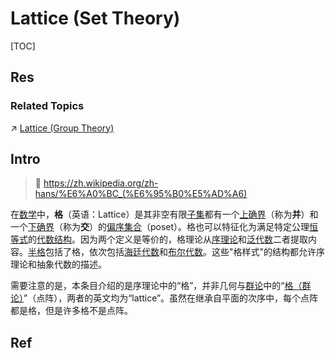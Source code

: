 # Lattice (Set Theory)

[TOC]



## Res
### Related Topics
↗ [Lattice (Group Theory)](../../../../🧊%20Algebra/Algebraic%20Structure%20&%20Abstract%20Algebra%20&%20Modern%20Algebra/Group%20Theory/Lattice%20(Group%20Theory)/Lattice%20(Group%20Theory).md)



## Intro
> 🔗 https://zh.wikipedia.org/zh-hans/%E6%A0%BC_(%E6%95%B0%E5%AD%A6)

在[数学](https://zh.wikipedia.org/wiki/%E6%95%B0%E5%AD%A6 "数学")中，**格**（英语：Lattice）是其非空有限[子集](https://zh.wikipedia.org/wiki/%E5%AD%90%E9%9B%86 "子集")都有一个[上确界](https://zh.wikipedia.org/wiki/%E4%B8%8A%E7%A1%AE%E7%95%8C "上确界")（称为**并**）和一个[下确界](https://zh.wikipedia.org/wiki/%E4%B8%8B%E7%A1%AE%E7%95%8C "下确界")（称为**交**）的[偏序集合](https://zh.wikipedia.org/wiki/%E5%81%8F%E5%BA%8F%E9%9B%86%E5%90%88 "偏序集合")（poset）。格也可以特征化为满足特定公理[恒等式](https://zh.wikipedia.org/wiki/%E6%81%92%E7%AD%89%E5%BC%8F "恒等式")的[代数结构](https://zh.wikipedia.org/wiki/%E4%BB%A3%E6%95%B0%E7%BB%93%E6%9E%84 "代数结构")。因为两个定义是等价的，格理论从[序理论](https://zh.wikipedia.org/wiki/%E5%BA%8F%E7%90%86%E8%AE%BA "序理论")和[泛代数](https://zh.wikipedia.org/wiki/%E6%B3%9B%E4%BB%A3%E6%95%B0 "泛代数")二者提取内容。[半格](https://zh.wikipedia.org/wiki/%E5%8D%8A%E6%A0%BC "半格")包括了格，依次包括[海廷代数](https://zh.wikipedia.org/wiki/%E6%B5%B7%E5%BB%B7%E4%BB%A3%E6%95%B0 "海廷代数")和[布尔代数](https://zh.wikipedia.org/wiki/%E5%B8%83%E5%B0%94%E4%BB%A3%E6%95%B0 "布尔代数")。这些"格样式"的结构都允许序理论和抽象代数的描述。

需要注意的是，本条目介绍的是序理论中的“格”，并非几何与[群论](https://zh.wikipedia.org/wiki/%E7%BE%A4%E8%AE%BA "群论")中的“[格（群论）](https://zh.wikipedia.org/wiki/%E6%A0%BC%E5%AD%90 "格子")”（点阵），两者的英文均为“lattice”。虽然在继承自平面的次序中，每个点阵都是格，但是许多格不是点阵。



## Ref
